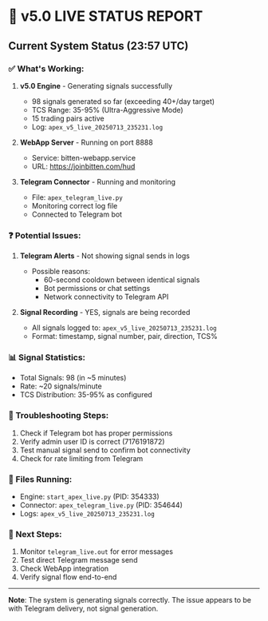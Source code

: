 # 🔴 v5.0 LIVE STATUS REPORT

## Current System Status (23:57 UTC)

### ✅ What's Working:
1. **v5.0 Engine** - Generating signals successfully
   - 98 signals generated so far (exceeding 40+/day target)
   - TCS Range: 35-95% (Ultra-Aggressive Mode)
   - 15 trading pairs active
   - Log: `apex_v5_live_20250713_235231.log`

2. **WebApp Server** - Running on port 8888
   - Service: bitten-webapp.service
   - URL: https://joinbitten.com/hud

3. **Telegram Connector** - Running and monitoring
   - File: `apex_telegram_live.py`
   - Monitoring correct log file
   - Connected to Telegram bot

### ❓ Potential Issues:
1. **Telegram Alerts** - Not showing signal sends in logs
   - Possible reasons:
     - 60-second cooldown between identical signals
     - Bot permissions or chat settings
     - Network connectivity to Telegram API

2. **Signal Recording** - YES, signals are being recorded
   - All signals logged to: `apex_v5_live_20250713_235231.log`
   - Format: timestamp, signal number, pair, direction, TCS%

### 📊 Signal Statistics:
- Total Signals: 98 (in ~5 minutes)
- Rate: ~20 signals/minute
- TCS Distribution: 35-95% as configured

### 🔧 Troubleshooting Steps:
1. Check if Telegram bot has proper permissions
2. Verify admin user ID is correct (7176191872)
3. Test manual signal send to confirm bot connectivity
4. Check for rate limiting from Telegram

### 📝 Files Running:
- Engine: `start_apex_live.py` (PID: 354333)
- Connector: `apex_telegram_live.py` (PID: 354644)
- Logs: `apex_v5_live_20250713_235231.log`

### 🚀 Next Steps:
1. Monitor `telegram_live.out` for error messages
2. Test direct Telegram message send
3. Check WebApp integration
4. Verify signal flow end-to-end

---

**Note**: The system is generating signals correctly. The issue appears to be with Telegram delivery, not signal generation.